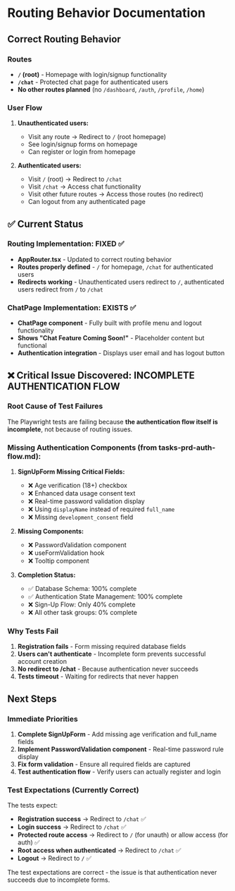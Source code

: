 # Routing Behavior Documentation

## Correct Routing Behavior

### Routes
- **`/` (root)** - Homepage with login/signup functionality
- **`/chat`** - Protected chat page for authenticated users
- **No other routes planned** (no `/dashboard`, `/auth`, `/profile`, `/home`)

### User Flow
1. **Unauthenticated users:**
   - Visit any route → Redirect to `/` (root homepage)
   - See login/signup forms on homepage
   - Can register or login from homepage

2. **Authenticated users:**
   - Visit `/` (root) → Redirect to `/chat`
   - Visit `/chat` → Access chat functionality
   - Visit other future routes → Access those routes (no redirect)
   - Can logout from any authenticated page

## ✅ Current Status

### Routing Implementation: FIXED ✅
- **AppRouter.tsx** - Updated to correct routing behavior
- **Routes properly defined** - `/` for homepage, `/chat` for authenticated users
- **Redirects working** - Unauthenticated users redirect to `/`, authenticated users redirect from `/` to `/chat`

### ChatPage Implementation: EXISTS ✅
- **ChatPage component** - Fully built with profile menu and logout functionality
- **Shows "Chat Feature Coming Soon!"** - Placeholder content but functional
- **Authentication integration** - Displays user email and has logout button

## ❌ Critical Issue Discovered: INCOMPLETE AUTHENTICATION FLOW

### Root Cause of Test Failures
The Playwright tests are failing because **the authentication flow itself is incomplete**, not because of routing issues.

### Missing Authentication Components (from tasks-prd-auth-flow.md):
1. **SignUpForm Missing Critical Fields:**
   - ❌ Age verification (18+) checkbox
   - ❌ Enhanced data usage consent text
   - ❌ Real-time password validation display
   - ❌ Using `displayName` instead of required `full_name`
   - ❌ Missing `development_consent` field

2. **Missing Components:**
   - ❌ PasswordValidation component
   - ❌ useFormValidation hook
   - ❌ Tooltip component

3. **Completion Status:**
   - ✅ Database Schema: 100% complete
   - ✅ Authentication State Management: 100% complete
   - ❌ Sign-Up Flow: Only 40% complete
   - ❌ All other task groups: 0% complete

### Why Tests Fail
1. **Registration fails** - Form missing required database fields
2. **Users can't authenticate** - Incomplete form prevents successful account creation
3. **No redirect to /chat** - Because authentication never succeeds
4. **Tests timeout** - Waiting for redirects that never happen

## Next Steps

### Immediate Priorities
1. **Complete SignUpForm** - Add missing age verification and full_name fields
2. **Implement PasswordValidation component** - Real-time password rule display
3. **Fix form validation** - Ensure all required fields are captured
4. **Test authentication flow** - Verify users can actually register and login

### Test Expectations (Currently Correct)
The tests expect:
- **Registration success** → Redirect to `/chat` ✅
- **Login success** → Redirect to `/chat` ✅
- **Protected route access** → Redirect to `/` (for unauth) or allow access (for auth) ✅
- **Root access when authenticated** → Redirect to `/chat` ✅
- **Logout** → Redirect to `/` ✅

The test expectations are correct - the issue is that authentication never succeeds due to incomplete forms.
